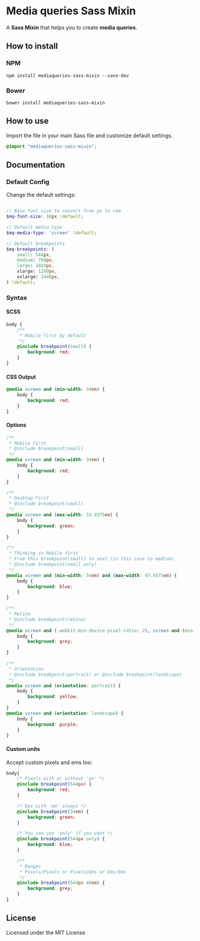 # Media queries Sass Mixin

A **Sass Mixin** that helps you to create **media queries**.

## How to install

### NPM

```
npm install mediaqueries-sass-mixin --save-dev
```

### Bower

```
bower install mediaqueries-sass-mixin
```

## How to use

Import the file in your main Sass file and customize default settings.

```scss
@import "mediaqueries-sass-mixin";
```

## Documentation

### Default Config

Change the default settings:

```scss

// Base font size to convert from px to rem
$mq-font-size: 16px !default;

// Default media type
$mq-media-type: 'screen' !default;

// Default breakpoints
$mq-breakpoints: (
    small: 544px,
    medium: 768px,
    large: 1024px,
    xlarge: 1200px,
    xxlarge: 1440px,
) !default;
```

### Syntax

#### SCSS

```scss
body {
    /**
     * Mobile first by default
     */
    @include breakpoint(small) {
        background: red;
    }
}
```

#### CSS Output

```css
@media screen and (min-width: 34em) {
    body {
        background: red;
    }
}
```

#### Options

```css
/**
 * Mobile First
 * @include breakpoint(small)
 */
@media screen and (min-width: 34em) {
    body {
        background: red;
    }
}

/**
 * Desktop First
 * @include breakpoint(small)
 */
@media screen and (max-width: 33.9375em) {
    body {
        background: green;
    }
}

/**
 * Thinking in Mobile first
 * From this breakpoint(small) to next (in this case to medium)
 * @include breakpoint(small only)
 */
@media screen and (min-width: 34em) and (max-width: 47.9375em) {
    body {
        background: blue;
    }
}

/**
 * Retina
 * @include breakpoint(retina)
 */
@media screen and (-webkit-min-device-pixel-ratio: 2), screen and (min-resolution: 192dpi) {
    body {
        background: grey;
    }
}

/**
 * Orientation
 * @include breakpoint(portrait) or @include breakpoint(landscape)
 */
@media screen and (orientation: portrait) {
    body {
        background: yellow;
    }
}
@media screen and (orientation: landscape) {
    body {
        background: purple;
    }
}
```

#### Custom units

Accept custom pixels and ems too:

```scss
body{
    /* Pixels with or without 'px' */
    @include breakpoint(544px) {
        background: red;
    }

    /* Ems with 'em' always */
    @include breakpoint(34em) {
        background: green;
    }

    /* You can use 'only' if you want */
    @include breakpoint(544px only) {
        background: blue;
    }

    /**
     * Ranges
     * Pixels/Pixels or Pixels/Ems or Ems/Ems
     */
    @include breakpoint(544px 40em) {
        background: grey;
    }
}
```

## License

Licensed under the MIT License
